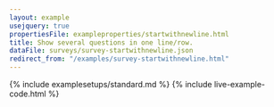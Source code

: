 ```yaml
---
layout: example
usejquery: true
propertiesFile: exampleproperties/startwithnewline.html
title: Show several questions in one line/row.
dataFile: surveys/survey-startwithnewline.json
redirect_from: "/examples/survey-startwithnewline.html"
---
```


{% include examplesetups/standard.md %}
{% include live-example-code.html %}
